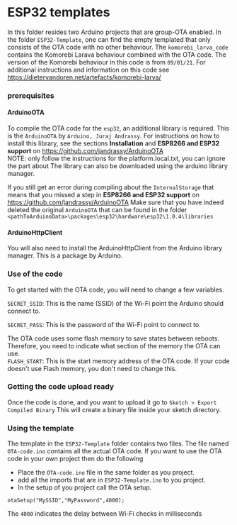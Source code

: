 # ESP32 templates

In this folder resides two Arduino projects that are group-OTA enabled. In the folder `ESP32-Template`,
one can find the empty templated that only consists of the OTA code with no other behaviour.
The `komorebi_larva_code` contains the Komorebi Larava behaviour combined with the OTA code.
The version of the Komorebi behaviour in this code is from `09/01/21`.
For additional instructions and information on this code see https://dietervandoren.net/artefacts/komorebi-larva/

### prerequisites
#### ArduinoOTA
To compile the OTA code for the `esp32`, an additional library is required. This is the `ArduinoOTA` by `Arduino, Juraj Andrassy`.
For instructions on how to install this library, see the sections **Installation** and **ESP8266 and ESP32 support** on https://github.com/jandrassy/ArduinoOTA \
NOTE: only follow the instructions for the platform.local.txt, you can ignore the part about 
The library can also be downloaded using the arduino library manager.

If you still get an error during compiling about the `InternalStorage` that means that you missed a step in **ESP8266 and ESP32 support** on https://github.com/jandrassy/ArduinoOTA
Make sure that you have indeed deleted the original `ArduinoOTA` that can be found in the folder `<pathToArduinoData>\packages\esp32\hardware\esp32\1.0.4\libraries`

#### ArduinoHttpClient
You will also need to install the ArduinoHttpClient from the Arduino library manager. This is a package by Arduino.


### Use of the code
To get started with the OTA code, you will need to change a few variables.

`SECRET_SSID`: This is the name (SSID) of the Wi-Fi point the Arduino should connect to.

`SECRET_PASS`: This is the password of the Wi-Fi point to connect to.

The OTA code uses some flash memory to save states between reboots. Therefore, you need to indicate what section of the memory the OTA can use.\
`FLASH_START`: This is the start memory address of the OTA code. If your code doesn't use Flash memory, you don't need to change this.


### Getting the code upload ready

Once the code is done, and you want to upload it go to `Sketch > Export Compiled Binary` This will create a binary file inside your sketch directory.


### Using the template
The template in the `ESP32-Template` folder contains two files. The file named `OTA-code.ino` contains all the actual OTA code. If you want to use the OTA code in your own project then do the following

- Place the `OTA-code.ino` file in the same folder as you project.
- add all the imports that are in `ESP32-Template.ino` to you project.
- In the setup of you project call the OTA setup.

```
otaSetup("MySSID","MyPassword",4000);
```
The `4000` indicates the delay between Wi-Fi checks in milliseconds
